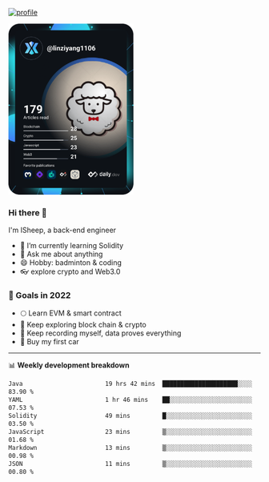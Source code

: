 [![profile](http://img.codelin.xyz/hello-im-isheep.svg)](https://www.calligrapher.ai/)

<a href="https://app.daily.dev/linziyang1106"><img src="/devcard.png" width="250" alt="ISheep's Dev Card"/></a>

### Hi there 🐏

I'm ISheep, a back-end engineer

- 🔭 I’m currently learning Solidity
- 💬 Ask me about anything
- 😄 Hobby: badminton & coding
- 👓 explore crypto and Web3.0

### 🚀 Goals in 2022
+ 🌕 Learn EVM & smart contract
+ 🤔 Keep exploring block chain & crypto
+ 🐏 Keep recording myself, data proves everything
+ 🚗 Buy my first car

-------

📊 **Weekly development breakdown**
<!--START_SECTION:waka-->

```text
Java                       19 hrs 42 mins  █████████████████████░░░░   83.90 %
YAML                       1 hr 46 mins    ██░░░░░░░░░░░░░░░░░░░░░░░   07.53 %
Solidity                   49 mins         █░░░░░░░░░░░░░░░░░░░░░░░░   03.50 %
JavaScript                 23 mins         ▒░░░░░░░░░░░░░░░░░░░░░░░░   01.68 %
Markdown                   13 mins         ▒░░░░░░░░░░░░░░░░░░░░░░░░   00.98 %
JSON                       11 mins         ▒░░░░░░░░░░░░░░░░░░░░░░░░   00.80 %
```

<!--END_SECTION:waka-->
